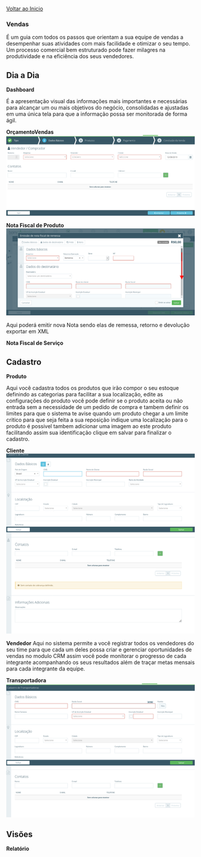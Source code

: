 [Voltar ao Inicio](../../)

 ### Vendas
 É um guia com todos os passos que orientam a sua equipe de vendas a desempenhar suas atividades com mais facilidade e otimizar o seu tempo.
 Um processo comercial bem estruturado pode fazer milagres na produtividade e na eficiência dos seus vendedores.

## Dia a Dia
 **Dashboard**

 É a apresentação visual das informações mais importantes e necessárias para alcançar um ou mais objetivos do negócio, consolidadas e ajustadas em uma única tela para que a informação possa ser monitorada de forma ágil.

 **OrçamentoVendas**
 ![OrçamentoVendas](../prints/VENDAS/Cadastros/vendedorcomprador.png)


 **Nota Fiscal de Produto**
 ![OrçamentoVendas](../prints/VENDAS/Cadastros/emissaodenota.png)

 Aqui poderá emitir nova Nota sendo elas de remessa, retorno e devolução exportar em XML


 **Nota Fiscal de Serviço**

## Cadastro
 **Produto**

Aqui você cadastra todos os produtos que irão compor o seu estoque definindo as categorias para facilitar a sua localização, edite as configurações do produto você pode definir se o produto aceita ou não entrada sem a necessidade de um pedido de compra e tambem definir os limites para que o sistema te avise quando um produto chegar a um limite critico para que seja feita a sua reposição indique uma localização para o produto é possivel tambem adicionar uma imagem ao este produto facilitando assim sua identificação clique em salvar para finalizar o cadastro.

 **Cliente**
 ![OrçamentoVendas](../prints/VENDAS/Cadastros/clientes.png)

 **Vendedor**
 Aqui no sistema permite a você registrar todos os vendedores do seu time para que cada um deles possa criar e gerenciar oportunidades de vendas no modulo CRM assim você pode monitorar o progresso de cada integrante acompanhando os seus resultados além de traçar metas mensais para cada integrante da equipe.     

 **Transportadora**
 ![OrçamentoVendas](../prints/VENDAS/Cadastros/transportadoras.png)


 ## Visões
  **Relatório**
